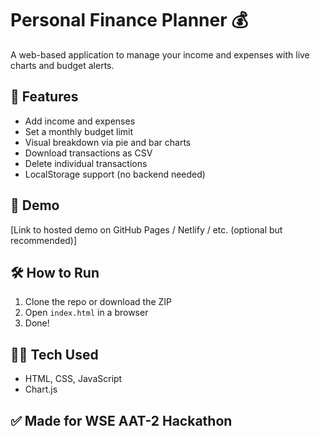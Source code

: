 # Personal Finance Planner 💰

A web-based application to manage your income and expenses with live charts and budget alerts.

## 🔧 Features
- Add income and expenses
- Set a monthly budget limit
- Visual breakdown via pie and bar charts
- Download transactions as CSV
- Delete individual transactions
- LocalStorage support (no backend needed)

## 📸 Demo
[Link to hosted demo on GitHub Pages / Netlify / etc. (optional but recommended)]

## 🛠️ How to Run
1. Clone the repo or download the ZIP
2. Open `index.html` in a browser
3. Done!

## 👨‍💻 Tech Used
- HTML, CSS, JavaScript
- Chart.js

## ✅ Made for WSE AAT-2 Hackathon
